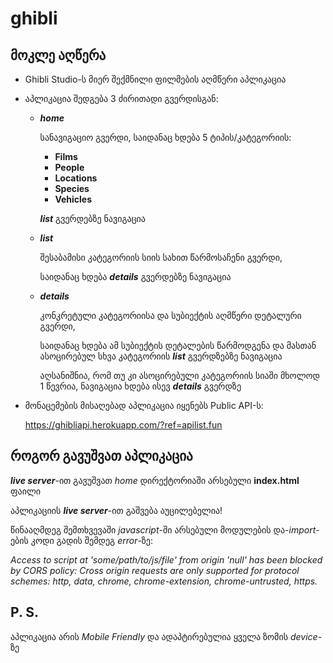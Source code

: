 # ghibli
## მოკლე აღწერა

* Ghibli Studio-ს მიერ შექმნილი ფილმების აღმწერი აპლიკაცია

* აპლიკაცია შედგება 3 ძირითადი გვერდისგან:

  * ***home***

    სანავიგაციო გვერდი, საიდანაც ხდება 5 ტიპის/კატეგორიის:

    * **Films**
    * **People**
    * **Locations**
    * **Species**
    * **Vehicles**

    ***list*** გვერდებზე ნავიგაცია

  * ***list***

    შესაბამისი კატეგორიის სიის სახით წარმოსაჩენი გვერდი,

    საიდანაც ხდება ***details*** გვერდებზე ნავიგაცია

  * ***details***

    კონკრეტული კატეგორიისა და სუბიექტის აღმწერი დეტალური გვერდი,

    საიდანაც ხდება ამ სუბიექტის დეტალების წარმოდგენა და მასთან ასოცირებულ სხვა კატეგორიის ***list*** გვერდზებზე ნავიგაცია

    აღსანიშნია, რომ თუ კი ასოცირებული კატეგორიის სიაში მხოლოდ 1 წევრია, ნავიგაცია ხდება ისევ ***details*** გვერდზე

* მონაცემების მისაღებად აპლიკაცია იყენებს Public API-ს:

  https://ghibliapi.herokuapp.com/?ref=apilist.fun

## როგორ გავუშვათ აპლიკაცია

***live server***-ით გავუშვათ *home* დირექტორიაში არსებული **index.html** ფაილი

აპლიკაციის ***live server***-ით გაშვება აუცილებელია!

წინააღმდეგ შემთხვევაში *javascript*-ში არსებული მოდულების და-*import*-ების კოდი გადის შემდეგ *error*-ზე:
  
*Access to script at 'some/path/to/js/file' from origin 'null' has been blocked by CORS policy: Cross origin requests are only supported for protocol schemes: http, data, chrome, chrome-extension, chrome-untrusted, https.*

## P. S.

აპლიკაცია არის *Mobile Friendly* და ადაპტირებულია ყველა ზომის *device*-ზე
